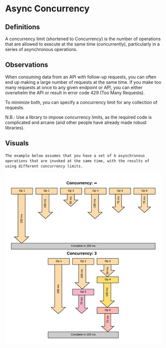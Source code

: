 # Async Concurrency

## Definitions
A concurrency limit (shortened to Concurrency) is the number of operations that are allowed to execute at the same time (concurrently), particularly in a series of asynchronous operations.

## Observations
When consuming data from an API with follow-up requests, you can often end up making a large number of requests at the same time.  If you make too many requests at once to any given endpoint or API, you can either overwhelm the API or result in error code 429 (Too Many Requests).

To minimize both, you can specify a concurrency limit for any collection of requests.

N.B.: Use a library to impose concurrency limits, as the required code is complicated and arcane (and other people have already made robust libraries).

## Visuals
`The example below assumes that you have a set of 6 asynchronous operations that are invoked at the same time, with the results of using different concurrency limits.`

![Concurrency Limit Diagram](images/Concurrency.png)
